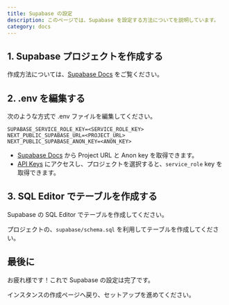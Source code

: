 ```yaml
---
title: Supabase の設定
description: このページでは、Supabase を設定する方法についてを説明しています。
category: docs
---
```


## 1. Supabase プロジェクトを作成する

作成方法については、[Supabase Docs](https://supabase.com/docs/guides/getting-started/quickstarts/nextjs) をご覧ください。

## 2. .env を編集する

次のような方式で .env ファイルを編集してください。

```properties [.env]
SUPABASE_SERVICE_ROLE_KEY=<SERVICE_ROLE_KEY>
NEXT_PUBLIC_SUPABASE_URL=<PROJECT_URL>
NEXT_PUBLIC_SUPABASE_ANON_KEY=<ANON_KEY>
```

 - [Supabase Docs](https://supabase.com/docs/guides/getting-started/quickstarts/nextjs) から Project URL と Anon key を取得できます。
 - [API Keys](https://supabase.com/dashboard/project/_/settings/api-keys) にアクセスし、プロジェクトを選択すると、`service_role` key を取得できます。

## 3. SQL Editor でテーブルを作成する

Supabase の SQL Editor でテーブルを作成してください。

プロジェクトの、`supabase/schema.sql` を利用してテーブルを作成してください。

## 最後に

お疲れ様です！これで Supabase の設定は完了です。

インスタンスの作成ページへ戻り、セットアップを進めてください。

